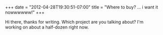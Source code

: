 ﻿+++
date = "2012-04-28T19:30:51-07:00"
title = "Where to buy?  ... i want it nowwwwww!"
+++



Hi there, thanks for writing. Which project are you talking about? I'm working
on about a half-dozen right now.

